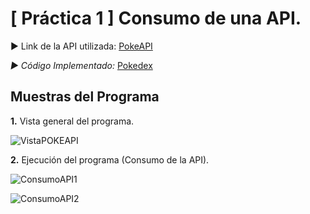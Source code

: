# **[ Práctica 1 ]** Consumo de una API.

► Link de la API utilizada: [PokeAPI](https://pokeapi.co/)

_► Código Implementado:_ [Pokedex](./index.html)

## Muestras del Programa

**1.** Vista general del programa.

![VistaPOKEAPI](./Capturas/VistaPOKEAPI.jpg)

**2.** Ejecución del programa (Consumo de la API).

![ConsumoAPI1](./Capturas/ConsumoAPI_1.jpg)

![ConsumoAPI2](./Capturas/ConsumoAPI_2.jpg)
